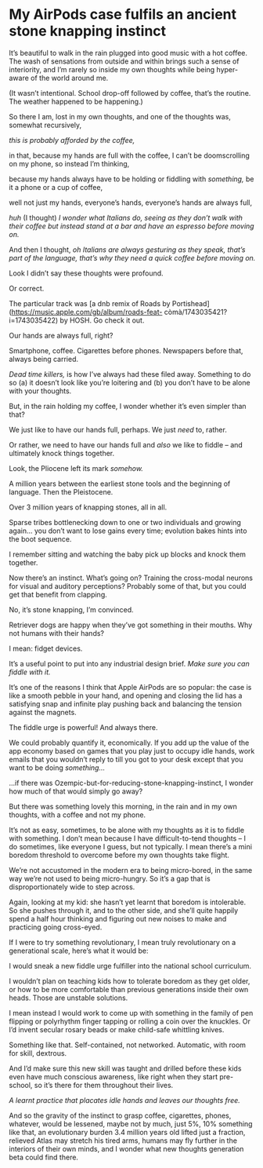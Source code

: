 # My AirPods case fulfils an ancient stone knapping instinct

It’s beautiful to walk in the rain plugged into good music with a hot coffee.
The wash of sensations from outside and within brings such a sense of
interiority, and I’m rarely so inside my own thoughts while being hyper-aware
of the world around me.

(It wasn’t intentional. School drop-off followed by coffee, that’s the
routine. The weather happened to be happening.)

So there I am, lost in my own thoughts, and one of the thoughts was, somewhat
recursively,

_this is probably afforded by the coffee,_

in that, because my hands are full with the coffee, I can’t be doomscrolling
on my phone, so instead I’m thinking,

because my hands always have to be holding or fiddling with _something,_ be it
a phone or a cup of coffee,

well not just my hands, everyone’s hands, everyone’s hands are always full,

_huh_ (I thought) _I wonder what Italians do, seeing as they don’t walk with
their coffee but instead stand at a bar and have an espresso before moving
on._

And then I thought, _oh Italians are always gesturing as they speak, that’s
part of the language, that’s why they need a quick coffee before moving on._

Look I didn’t say these thoughts were profound.

Or correct.

The particular track was [a dnb remix of Roads by
Portishead](https://music.apple.com/gb/album/roads-feat-
còmà/1743035421?i=1743035422) by HOSH. Go check it out.

Our hands are always full, right?

Smartphone, coffee. Cigarettes before phones. Newspapers before that, always
being carried.

_Dead time killers,_ is how I’ve always had these filed away. Something to do
so (a) it doesn’t look like you’re loitering and (b) you don’t have to be
alone with your thoughts.

But, in the rain holding my coffee, I wonder whether it’s even simpler than
that?

We just like to have our hands full, perhaps. We just _need_ to, rather.

Or rather, we need to have our hands full and _also_ we like to fiddle – and
ultimately knock things together.

Look, the Pliocene left its mark _somehow._

A million years between the earliest stone tools and the beginning of
language. Then the Pleistocene.

Over 3 million years of knapping stones, all in all.

Sparse tribes bottlenecking down to one or two individuals and growing again…
you don’t want to lose gains every time; evolution bakes hints into the boot
sequence.

I remember sitting and watching the baby pick up blocks and knock them
together.

Now there’s an instinct. What’s going on? Training the cross-modal neurons for
visual and auditory perceptions? Probably some of that, but you could get that
benefit from clapping.

No, it’s stone knapping, I’m convinced.

Retriever dogs are happy when they’ve got something in their mouths. Why not
humans with their hands?

I mean: fidget devices.

It’s a useful point to put into any industrial design brief. _Make sure you
can fiddle with it._

It’s one of the reasons I think that Apple AirPods are so popular: the case is
like a smooth pebble in your hand, and opening and closing the lid has a
satisfying snap and infinite play pushing back and balancing the tension
against the magnets.

The fiddle urge is powerful! And always there.

We could probably quantify it, economically. If you add up the value of the
app economy based on games that you play just to occupy idle hands, work
emails that you wouldn’t reply to till you got to your desk except that you
want to be doing _something…_

…if there was Ozempic-but-for-reducing-stone-knapping-instinct, I wonder how
much of that would simply go away?

But there was something lovely this morning, in the rain and in my own
thoughts, with a coffee and not my phone.

It’s not as easy, sometimes, to be alone with my thoughts as it is to fiddle
with something. I don’t mean because I have difficult-to-tend thoughts – I do
sometimes, like everyone I guess, but not typically. I mean there’s a mini
boredom threshold to overcome before my own thoughts take flight.

We’re not accustomed in the modern era to being micro-bored, in the same way
we’re not used to being micro-hungry. So it’s a gap that is disproportionately
wide to step across.

Again, looking at my kid: she hasn’t yet learnt that boredom is intolerable.
So she pushes through it, and to the other side, and she’ll quite happily
spend a half hour thinking and figuring out new noises to make and practicing
going cross-eyed.

If I were to try something revolutionary, I mean truly revolutionary on a
generational scale, here’s what it would be:

I would sneak a new fiddle urge fulfiller into the national school curriculum.

I wouldn’t plan on teaching kids how to tolerate boredom as they get older, or
how to be more comfortable than previous generations inside their own heads.
Those are unstable solutions.

I mean instead I would work to come up with something in the family of pen
flipping or polyrhythm finger tapping or rolling a coin over the knuckles. Or
I’d invent secular rosary beads or make child-safe whittling knives.

Something like that. Self-contained, not networked. Automatic, with room for
skill, dextrous.

And I’d make sure this new skill was taught and drilled before these kids even
have much conscious awareness, like right when they start pre-school, so it’s
there for them throughout their lives.

_A learnt practice that placates idle hands and leaves our thoughts free._

And so the gravity of the instinct to grasp coffee, cigarettes, phones,
whatever, would be lessened, maybe not by much, just 5%, 10% something like
that, an evolutionary burden 3.4 million years old lifted just a fraction,
relieved Atlas may stretch his tired arms, humans may fly further in the
interiors of their own minds, and I wonder what new thoughts generation beta
could find there.
